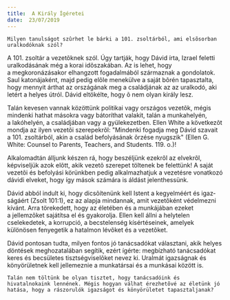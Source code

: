 ```yaml
---
title:  A Király Ígéretei
date:  23/07/2019
---
```


`Milyen tanulságot szûrhet le bárki a 101. zsoltárból, ami elsõsorban uralkodóknak szól?`

A 101. zsoltár a vezetõknek szól. Úgy tartják, hogy Dávid írta, Izrael feletti uralkodásának még a korai idõszakában. Az is lehet, hogy a megkoronázásakor elhangzott fogadalmából származnak a gondolatok. Saul katonájaként, majd pedig elõle menekülve a saját bõrén tapasztalta, hogy mennyit árthat az országának meg a családjának az az uralkodó, aki letért a helyes útról. Dávid eltökélte, hogy õ nem olyan király lesz.

Talán kevesen vannak közöttünk politikai vagy országos vezetõk, mégis mindenki hathat másokra vagy bátoríthat valakit, talán a munkahelyén, a lakóhelyén, a családjában vagy a gyülekezetben. Ellen White a következõt mondja az ilyen vezetõi szerepekrõl: "Mindenki fogadja meg Dávid szavait a 101. zsoltárból, akin a család befolyásának õrzése nyugszik" (Ellen G. White: Counsel to Parents, Teachers, and Students. 119. o.)!

Alkalomadtán álljunk készen rá, hogy beszéljünk ezekrõl az elvekrõl, képviseljük azok elõtt, akik vezetõ szerepet töltenek be felettünk! A saját vezetõi és befolyási körünkben pedig alkalmazhatjuk a vezetésre vonatkozó dávidi elveket, hogy így mások számára is áldást jelenthessünk.

Dávid abból indult ki, hogy dicsõítenünk kell Istent a kegyelméért és igaz­ságáért (Zsolt 101:1), ez az alapja mindannak, amit vezetõként védelmezni kívánt. Arra törekedett, hogy az életében és a munkájában ezeket a jellemzõket sajátítsa el és gyakorolja. Ellen kell állni a helytelen cselekedetek, a korrupció, a becstelenség kísértéseinek, amelyek különösen fenyegetik a hatalmon lévõket és a vezetõket.

Dávid pontosan tudta, milyen fontos jó tanácsadókat választani, akik helyes döntések meghozatalában segítik, ezért ígérte: megbízható tanácsadókat keres és becsületes tisztségviselõket nevez ki. Uralmát igazságnak és könyörületnek kell jellemeznie a munkatársai és a munkásai között is.

`Talán nem töltünk be olyan tisztet, hogy tanácsadóink és hivatalnokaink lennének. Mégis hogyan válhat érezhetõvé az életünk jó hatása, hogy a rászorulók igazságot és könyörületet tapasztaljanak?`